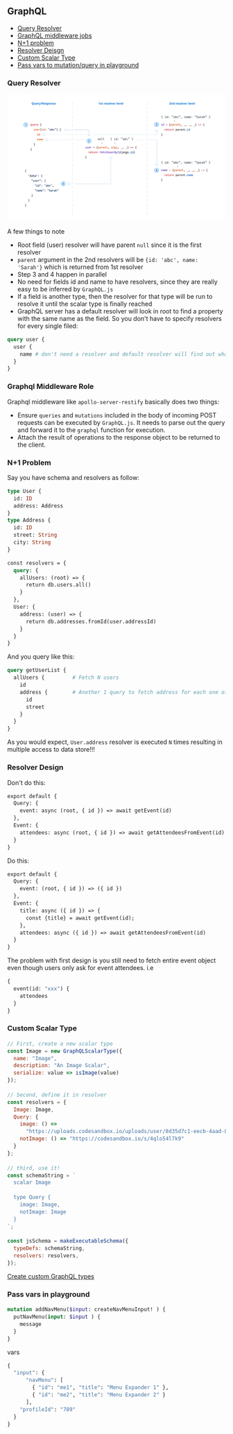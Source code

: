 ## GraphQL

* [Query Resolver](#query-resolver)
* [GraphQL middleware jobs](#graphql-middleware-role)
* [N+1 problem](#n+1-problem)
* [Resolver Deisgn](#resolver-design)
* [Custom Scalar Type](#custom-scalar-type)
* [Pass vars to mutation/query in playground](#pass-vars-in-playground)

### Query Resolver
![Query Execution](./links/query_execution.png)

A few things to note
* Root field (user) resolver will have parent `null` since it is the first resolver
* `parent` argument in the 2nd resolvers will be `{id: 'abc', name: 'Sarah'}` which is returned from 1st resolver
* Step 3 and 4 happen in parallel
* No need for fields id and name to have resolvers, since they are really easy to be inferred by `GraphQL.js`
* If a field is another type, then the resolver for that type will be run to resolve it until the scalar type is finally reached
* GraphQL server has a default resolver will look in root to find a property with the same name as the field. So you don't have to specify resolvers for every single filed:

```graphql
query user {
  user {
    name # don't need a resolver and default resolver will find out what needs to return by looking at root - which is user object containing name field
  }
}
```

### Graphql Middleware Role
Graphql middleware like `apollo-server-restify` basically does two things:
* Ensure `queries` and `mutations` included in the body of incoming POST requests can be executed by `GraphQL.js`.
It needs to parse out the query and forward it to the `graphql` function for execution.
* Attach the result of operations to the response object to be returned to the client.

### N+1 Problem
Say you have schema and resolvers as follow:

```graphql
type User {
  id: ID
  address: Address
}
type Address {
  id: ID
  street: String
  city: String
}
```

```graphql
const resolvers = {
  query: {
    allUsers: (root) => {
      return db.users.all()
    }
  },
  User: {
    address: (user) => {
      return db.addresses.fromId(user.addressId)
    }
  }
}
```

And you query like this:

```graphql
query getUserList {
  allUsers {         # Fetch N users
    id
    address {        # Another 1 query to fetch address for each one of N users
      id
      street
    }
  }
}
```

As you would expect, `User.address` resolver is executed `N` times resulting in multiple access to data store!!!

### Resolver Design
Don't do this:
```graphql
export default {
  Query: {
    event: async (root, { id }) => await getEvent(id)
  },
  Event: {
    attendees: async (root, { id }) => await getAttendeesFromEvent(id)
  }
}
```
Do this:
```graphql
export default {
  Query: {
    event: (root, { id }) => ({ id })
  },
  Event: {
    title: async ({ id }) => {
      const {title} = await getEvent(id);
    },
    attendees: async ({ id }) => await getAttendeesFromEvent(id)
  }
}
```
The problem with first design is you still need to fetch entire event object even though users only ask for event attendees. i.e
```graphql
{
  event(id: "xxx") {
    attendees
  }
}
```

### Custom Scalar Type
```js
// First, create a new scalar type
const Image = new GraphQLScalarType({
  name: "Image",
  description: "An Image Scalar",
  serialize: value => isImage(value)
});

// Second, define it in resolver
const resolvers = {
  Image: Image,
  Query: {
    image: () =>
      "https://uploads.codesandbox.io/uploads/user/8d35d7c1-eecb-4aad-87b0-c22d30d12081/l2nh-cat.jpeg",
    notImage: () => "https://codesandbox.io/s/4qlo54l7k9"
  }
};

// third, use it!
const schemaString = `
  scalar Image
  
  type Query {
    image: Image,
    notImage: Image
  }
`;

const jsSchema = makeExecutableSchema({
  typeDefs: schemaString,
  resolvers: resolvers,
});
```
[Create custom GraphQL types](https://medium.com/yld-engineering-blog/create-custom-graphql-types-999f009d3f46)

### Pass vars in playground
```graphql
mutation addNavMenu($input: createNavMenuInput! ) {
  putNavMenu(input: $input ) {
    message
  }
}
```
vars
```graphql
{
  "input": {
      "navMenu": [
        { "id": "me1", "title": "Menu Expander 1" },
        { "id": "me2", "title": "Menu Expander 2" }
      ],
    "profileId": "789"
  }
}
```





